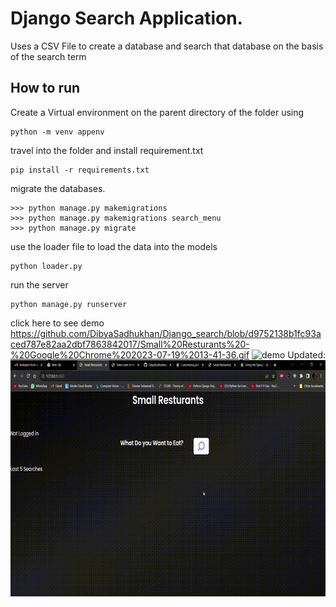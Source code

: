 # Django Search Application.
Uses a CSV File to create a database and search that database on the basis of the search term

## How to run
Create a Virtual environment on the parent directory of the folder using
```
python -m venv appenv
```
travel into the folder and install requirement.txt
```
pip install -r requirements.txt
```
migrate the databases.
```
>>> python manage.py makemigrations
>>> python manage.py makemigrations search_menu
>>> python manage.py migrate 
```
use the loader file to load the data into the models
```
python loader.py
```
run the server 
```
python manage.py runserver
```
click here to see demo 
https://github.com/DibyaSadhukhan/Django_search/blob/d9752138b1fc93aced787e82aa2dbf7863842017/Small%20Resturants%20-%20Google%20Chrome%202023-07-19%2013-41-36.gif
![demo](https://github.com/DibyaSadhukhan/Django_search/blob/d9752138b1fc93aced787e82aa2dbf7863842017/Small%20Resturants%20-%20Google%20Chrome%202023-07-19%2013-41-36.gif)
Updated:
![demo](https://github.com/DibyaSadhukhan/Django_search/blob/bd87886c3e25475edfeb7633fa23da5fbea09bef/Small%20Resturants%20-%20Google%20Chrome%202023-08-01%2011-54-52.gif)
